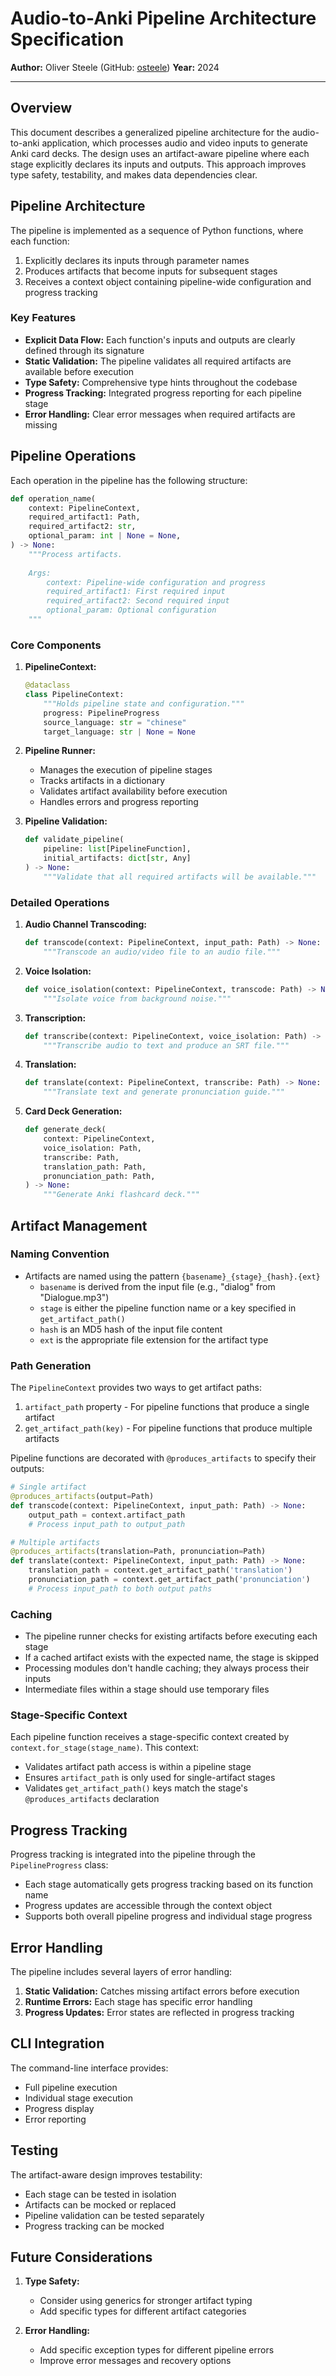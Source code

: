 # Audio-to-Anki Pipeline Architecture Specification

**Author:** Oliver Steele (GitHub: [osteele](https://github.com/osteele))
**Year:** 2024

---

## Overview

This document describes a generalized pipeline architecture for the audio-to-anki application, which processes audio and video inputs to generate Anki card decks. The design uses an artifact-aware pipeline where each stage explicitly declares its inputs and outputs. This approach improves type safety, testability, and makes data dependencies clear.

## Pipeline Architecture

The pipeline is implemented as a sequence of Python functions, where each function:
1. Explicitly declares its inputs through parameter names
2. Produces artifacts that become inputs for subsequent stages
3. Receives a context object containing pipeline-wide configuration and progress tracking

### Key Features

- **Explicit Data Flow:** Each function's inputs and outputs are clearly defined through its signature
- **Static Validation:** The pipeline validates all required artifacts are available before execution
- **Type Safety:** Comprehensive type hints throughout the codebase
- **Progress Tracking:** Integrated progress reporting for each pipeline stage
- **Error Handling:** Clear error messages when required artifacts are missing

## Pipeline Operations

Each operation in the pipeline has the following structure:

```python
def operation_name(
    context: PipelineContext,
    required_artifact1: Path,
    required_artifact2: str,
    optional_param: int | None = None,
) -> None:
    """Process artifacts.
    
    Args:
        context: Pipeline-wide configuration and progress
        required_artifact1: First required input
        required_artifact2: Second required input
        optional_param: Optional configuration
    """
```

### Core Components

1. **PipelineContext:**
   ```python
   @dataclass
   class PipelineContext:
       """Holds pipeline state and configuration."""
       progress: PipelineProgress
       source_language: str = "chinese"
       target_language: str | None = None
   ```

2. **Pipeline Runner:**
   - Manages the execution of pipeline stages
   - Tracks artifacts in a dictionary
   - Validates artifact availability before execution
   - Handles errors and progress reporting

3. **Pipeline Validation:**
   ```python
   def validate_pipeline(
       pipeline: list[PipelineFunction],
       initial_artifacts: dict[str, Any]
   ) -> None:
       """Validate that all required artifacts will be available."""
   ```

### Detailed Operations

1. **Audio Channel Transcoding:**
   ```python
   def transcode(context: PipelineContext, input_path: Path) -> None:
       """Transcode an audio/video file to an audio file."""
   ```

2. **Voice Isolation:**
   ```python
   def voice_isolation(context: PipelineContext, transcode: Path) -> None:
       """Isolate voice from background noise."""
   ```

3. **Transcription:**
   ```python
   def transcribe(context: PipelineContext, voice_isolation: Path) -> None:
       """Transcribe audio to text and produce an SRT file."""
   ```

4. **Translation:**
   ```python
   def translate(context: PipelineContext, transcribe: Path) -> None:
       """Translate text and generate pronunciation guide."""
   ```

5. **Card Deck Generation:**
   ```python
   def generate_deck(
       context: PipelineContext,
       voice_isolation: Path,
       transcribe: Path,
       translation_path: Path,
       pronunciation_path: Path,
   ) -> None:
       """Generate Anki flashcard deck."""
   ```

## Artifact Management

### Naming Convention
- Artifacts are named using the pattern `{basename}_{stage}_{hash}.{ext}`
  - `basename` is derived from the input file (e.g., "dialog" from "Dialogue.mp3")
  - `stage` is either the pipeline function name or a key specified in `get_artifact_path()`
  - `hash` is an MD5 hash of the input file content
  - `ext` is the appropriate file extension for the artifact type

### Path Generation
The `PipelineContext` provides two ways to get artifact paths:
1. `artifact_path` property - For pipeline functions that produce a single artifact
2. `get_artifact_path(key)` - For pipeline functions that produce multiple artifacts

Pipeline functions are decorated with `@produces_artifacts` to specify their outputs:
```python
# Single artifact
@produces_artifacts(output=Path)
def transcode(context: PipelineContext, input_path: Path) -> None:
    output_path = context.artifact_path
    # Process input_path to output_path

# Multiple artifacts
@produces_artifacts(translation=Path, pronunciation=Path)
def translate(context: PipelineContext, input_path: Path) -> None:
    translation_path = context.get_artifact_path('translation')
    pronunciation_path = context.get_artifact_path('pronunciation')
    # Process input_path to both output paths
```

### Caching
- The pipeline runner checks for existing artifacts before executing each stage
- If a cached artifact exists with the expected name, the stage is skipped
- Processing modules don't handle caching; they always process their inputs
- Intermediate files within a stage should use temporary files

### Stage-Specific Context
Each pipeline function receives a stage-specific context created by `context.for_stage(stage_name)`. This context:
- Validates artifact path access is within a pipeline stage
- Ensures `artifact_path` is only used for single-artifact stages
- Validates `get_artifact_path()` keys match the stage's `@produces_artifacts` declaration

## Progress Tracking

Progress tracking is integrated into the pipeline through the `PipelineProgress` class:
- Each stage automatically gets progress tracking based on its function name
- Progress updates are accessible through the context object
- Supports both overall pipeline progress and individual stage progress

## Error Handling

The pipeline includes several layers of error handling:
1. **Static Validation:** Catches missing artifact errors before execution
2. **Runtime Errors:** Each stage has specific error handling
3. **Progress Updates:** Error states are reflected in progress tracking

## CLI Integration

The command-line interface provides:
- Full pipeline execution
- Individual stage execution
- Progress display
- Error reporting

## Testing

The artifact-aware design improves testability:
- Each stage can be tested in isolation
- Artifacts can be mocked or replaced
- Pipeline validation can be tested separately
- Progress tracking can be mocked

## Future Considerations

1. **Type Safety:**
   - Consider using generics for stronger artifact typing
   - Add specific types for different artifact categories

2. **Error Handling:**
   - Add specific exception types for different pipeline errors
   - Improve error messages and recovery options
